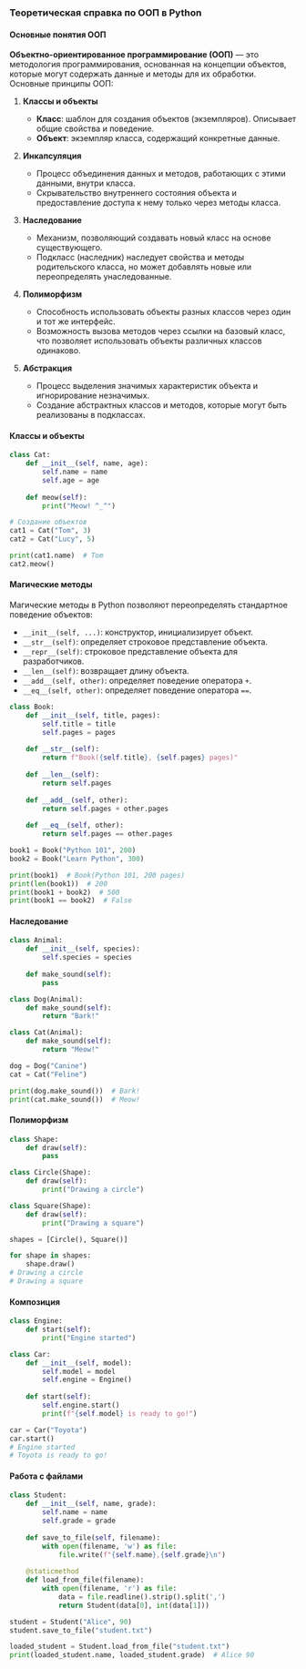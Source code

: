 ### Теоретическая справка по ООП в Python

#### Основные понятия ООП

**Объектно-ориентированное программирование (ООП)** — это методология программирования, основанная на концепции объектов, которые могут содержать данные и методы для их обработки. Основные принципы ООП:

1. **Классы и объекты**
    - **Класс**: шаблон для создания объектов (экземпляров). Описывает общие свойства и поведение.
    - **Объект**: экземпляр класса, содержащий конкретные данные.

2. **Инкапсуляция**
    - Процесс объединения данных и методов, работающих с этими данными, внутри класса.
    - Скрывательство внутреннего состояния объекта и предоставление доступа к нему только через методы класса.

3. **Наследование**
    - Механизм, позволяющий создавать новый класс на основе существующего.
    - Подкласс (наследник) наследует свойства и методы родительского класса, но может добавлять новые или переопределять унаследованные.

4. **Полиморфизм**
    - Способность использовать объекты разных классов через один и тот же интерфейс.
    - Возможность вызова методов через ссылки на базовый класс, что позволяет использовать объекты различных классов одинаково.

5. **Абстракция**
    - Процесс выделения значимых характеристик объекта и игнорирование незначимых.
    - Создание абстрактных классов и методов, которые могут быть реализованы в подклассах.

#### Классы и объекты

```python
class Cat:
    def __init__(self, name, age):
        self.name = name
        self.age = age
    
    def meow(self):
        print("Meow! ^_^")

# Создание объектов
cat1 = Cat("Tom", 3)
cat2 = Cat("Lucy", 5)

print(cat1.name)  # Tom
cat2.meow()
```

#### Магические методы

Магические методы в Python позволяют переопределять стандартное поведение объектов:

- `__init__(self, ...)`: конструктор, инициализирует объект.
- `__str__(self)`: определяет строковое представление объекта.
- `__repr__(self)`: строковое представление объекта для разработчиков.
- `__len__(self)`: возвращает длину объекта.
- `__add__(self, other)`: определяет поведение оператора `+`.
- `__eq__(self, other)`: определяет поведение оператора `==`.

```python
class Book:
    def __init__(self, title, pages):
        self.title = title
        self.pages = pages
    
    def __str__(self):
        return f"Book({self.title}, {self.pages} pages)"
    
    def __len__(self):
        return self.pages
    
    def __add__(self, other):
        return self.pages + other.pages
    
    def __eq__(self, other):
        return self.pages == other.pages

book1 = Book("Python 101", 200)
book2 = Book("Learn Python", 300)

print(book1)  # Book(Python 101, 200 pages)
print(len(book1))  # 200
print(book1 + book2)  # 500
print(book1 == book2)  # False
```

#### Наследование

```python
class Animal:
    def __init__(self, species):
        self.species = species
    
    def make_sound(self):
        pass

class Dog(Animal):
    def make_sound(self):
        return "Bark!"

class Cat(Animal):
    def make_sound(self):
        return "Meow!"

dog = Dog("Canine")
cat = Cat("Feline")

print(dog.make_sound())  # Bark!
print(cat.make_sound())  # Meow!
```

#### Полиморфизм

```python
class Shape:
    def draw(self):
        pass

class Circle(Shape):
    def draw(self):
        print("Drawing a circle")

class Square(Shape):
    def draw(self):
        print("Drawing a square")

shapes = [Circle(), Square()]

for shape in shapes:
    shape.draw()
# Drawing a circle
# Drawing a square
```

#### Композиция

```python
class Engine:
    def start(self):
        print("Engine started")

class Car:
    def __init__(self, model):
        self.model = model
        self.engine = Engine()
    
    def start(self):
        self.engine.start()
        print(f"{self.model} is ready to go!")

car = Car("Toyota")
car.start()
# Engine started
# Toyota is ready to go!
```

#### Работа с файлами

```python
class Student:
    def __init__(self, name, grade):
        self.name = name
        self.grade = grade
    
    def save_to_file(self, filename):
        with open(filename, 'w') as file:
            file.write(f"{self.name},{self.grade}\n")
    
    @staticmethod
    def load_from_file(filename):
        with open(filename, 'r') as file:
            data = file.readline().strip().split(',')
            return Student(data[0], int(data[1]))

student = Student("Alice", 90)
student.save_to_file("student.txt")

loaded_student = Student.load_from_file("student.txt")
print(loaded_student.name, loaded_student.grade)  # Alice 90
```